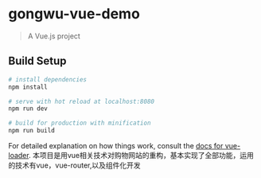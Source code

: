 # gongwu-vue-demo

> A Vue.js project

## Build Setup

``` bash
# install dependencies
npm install

# serve with hot reload at localhost:8080
npm run dev

# build for production with minification
npm run build
```

For detailed explanation on how things work, consult the [docs for vue-loader](http://vuejs.github.io/vue-loader).
本项目是用vue相关技术对购物网站的重构，基本实现了全部功能，运用的技术有vue，vue-router,以及组件化开发